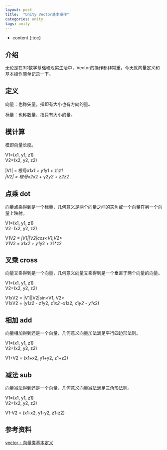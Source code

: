 ```yaml
---
layout: post
title:  "Unity Vector基本操作"
categories: unity
tags: unity
---
```


* content
{:toc}

## 介绍

无论是在3D数学基础和现实生活中，Vector的操作都非常重，今天就向量定义和基本操作简单记录一下。

## 定义

向量：也称矢量，指即有大小也有方向的量。

标量：也称数量，指只有大小的量。

## 模计算

模即向量长度。

V1=(x1, y1, z1) <br>
V2=(x2, y2, z2)

|V1| = 根号x1*x1 + y1*y1 + z1*z1 <br>
|V2| = 根号x2*x2 + y2*y2 + z2*z2

## 点乘 dot

向量点乘得到是一个标量，几何意义是两个向量之间的夹角或一个向量在另一个向量上映射。

V1=(x1, y1, z1) <br>
V2=(x2, y2, z2)

V1*V2 = |V1||V2|cos<V1,V2> <br>
V1*V2 = x1*x2 + y1*y2 + z1*z2

## 叉乘 cross

向量叉乘得到是一个向量，几何意义向量叉乘得到是一个垂直于两个向量的向量。

V1=(x1, y1, z1) <br>
V2=(x2, y2, z2)

V1xV2 = |V1||V2|sin<V1, V2> <br>
V1xV2 = (y1*z2 - z1*y2, z1*x2 -x1*z2, x1*y2 - y1*x2)


## 相加 add

向量相加得到还是一个向量，几何意义向量加法满足平行四边形法则。

V1=(x1, y1, z1) <br>
V2=(x2, y2, z2)

V1+V2 = (x1+x2, y1+y2, z1+z2)

## 减法 sub

向量减法得到还是一个向量，几何意义向量减法满足三角形法则。

V1=(x1, y1, z1) <br>
V2=(x2, y2, z2)

V1-V2 = (x1-x2, y1-y2, z1-z2)

## 参考资料

[vector - 向量类基本定义](http://blog.csdn.net/qq_33951440/article/details/70832840)





	






